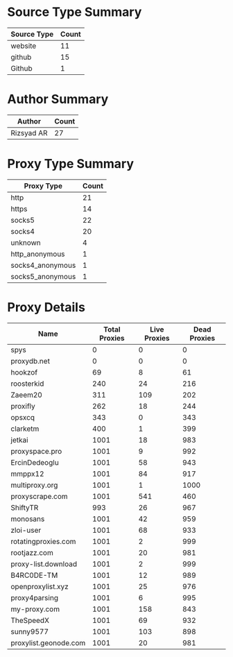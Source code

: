 # Source Type Summary

| Source Type | Count |
|-------------|-------|
| website | 11 |
| github | 15 |
| Github | 1 |


# Author Summary

| Author | Count |
|--------|-------|
| Rizsyad AR | 27 |


# Proxy Type Summary

| Proxy Type | Count |
|------------|-------|
| http | 21 |
| https | 14 |
| socks5 | 22 |
| socks4 | 20 |
| unknown | 4 |
| http_anonymous | 1 |
| socks4_anonymous | 1 |
| socks5_anonymous | 1 |


# Proxy Details

| Name | Total Proxies | Live Proxies | Dead Proxies |
|------|---------------|--------------|---------------|
| spys | 0 | 0 | 0 |
| proxydb.net | 0 | 0 | 0 |
| hookzof | 69 | 8 | 61 |
| roosterkid | 240 | 24 | 216 |
| Zaeem20 | 311 | 109 | 202 |
| proxifly | 262 | 18 | 244 |
| opsxcq | 343 | 0 | 343 |
| clarketm | 400 | 1 | 399 |
| jetkai | 1001 | 18 | 983 |
| proxyspace.pro | 1001 | 9 | 992 |
| ErcinDedeoglu | 1001 | 58 | 943 |
| mmppx12 | 1001 | 84 | 917 |
| multiproxy.org | 1001 | 1 | 1000 |
| proxyscrape.com | 1001 | 541 | 460 |
| ShiftyTR | 993 | 26 | 967 |
| monosans | 1001 | 42 | 959 |
| zloi-user | 1001 | 68 | 933 |
| rotatingproxies.com | 1001 | 2 | 999 |
| rootjazz.com | 1001 | 20 | 981 |
| proxy-list.download | 1001 | 2 | 999 |
| B4RC0DE-TM | 1001 | 12 | 989 |
| openproxylist.xyz | 1001 | 25 | 976 |
| proxy4parsing | 1001 | 6 | 995 |
| my-proxy.com | 1001 | 158 | 843 |
| TheSpeedX | 1001 | 69 | 932 |
| sunny9577 | 1001 | 103 | 898 |
| proxylist.geonode.com | 1001 | 20 | 981 |
